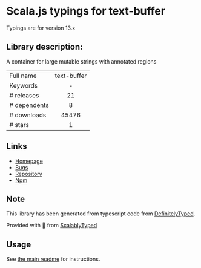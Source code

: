 
# Scala.js typings for text-buffer

Typings are for version 13.x

## Library description:
A container for large mutable strings with annotated regions

|                    |                 |
| ------------------ | :-------------: |
| Full name          | text-buffer |
| Keywords           | - |
| # releases         | 21 |
| # dependents       | 8 |
| # downloads        | 45476 |
| # stars            | 1 |

## Links
- [Homepage](https://github.com/atom/text-buffer#readme)
- [Bugs](https://github.com/atom/text-buffer/issues)
- [Repository](https://github.com/atom/text-buffer)
- [Npm](https://www.npmjs.com/package/text-buffer)
    


## Note
This library has been generated from typescript code from [DefinitelyTyped](https://definitelytyped.org).

Provided with :purple_heart: from [ScalablyTyped](https://github.com/oyvindberg/ScalablyTyped)

## Usage
See [the main readme](../../readme.md) for instructions.


